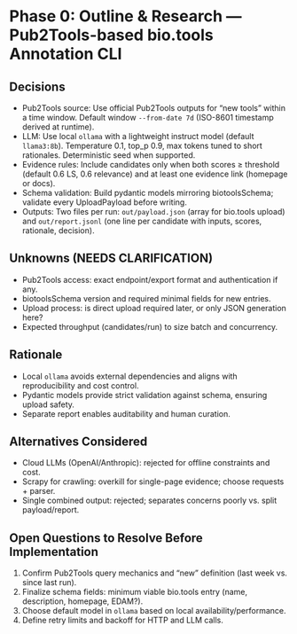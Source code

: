 # Phase 0: Outline & Research — Pub2Tools-based bio.tools Annotation CLI

## Decisions
- Pub2Tools source: Use official Pub2Tools outputs for “new tools” within a time window. Default window `--from-date 7d` (ISO-8601 timestamp derived at runtime).
- LLM: Use local `ollama` with a lightweight instruct model (default `llama3:8b`). Temperature 0.1, top_p 0.9, max tokens tuned to short rationales. Deterministic seed when supported.
- Evidence rules: Include candidates only when both scores ≥ threshold (default 0.6 LS, 0.6 relevance) and at least one evidence link (homepage or docs).
- Schema validation: Build pydantic models mirroring biotoolsSchema; validate every UploadPayload before writing.
- Outputs: Two files per run: `out/payload.json` (array for bio.tools upload) and `out/report.jsonl` (one line per candidate with inputs, scores, rationale, decision).

## Unknowns (NEEDS CLARIFICATION)
- Pub2Tools access: exact endpoint/export format and authentication if any.
- biotoolsSchema version and required minimal fields for new entries.
- Upload process: is direct upload required later, or only JSON generation here?
- Expected throughput (candidates/run) to size batch and concurrency.

## Rationale
- Local `ollama` avoids external dependencies and aligns with reproducibility and cost control.
- Pydantic models provide strict validation against schema, ensuring upload safety.
- Separate report enables auditability and human curation.

## Alternatives Considered
- Cloud LLMs (OpenAI/Anthropic): rejected for offline constraints and cost.
- Scrapy for crawling: overkill for single-page evidence; choose requests + parser.
- Single combined output: rejected; separates concerns poorly vs. split payload/report.

## Open Questions to Resolve Before Implementation
1. Confirm Pub2Tools query mechanics and “new” definition (last week vs. since last run).
2. Finalize schema fields: minimum viable bio.tools entry (name, description, homepage, EDAM?).
3. Choose default model in `ollama` based on local availability/performance.
4. Define retry limits and backoff for HTTP and LLM calls.
